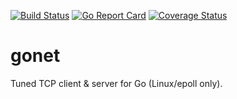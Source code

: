 [![Build Status](https://travis-ci.org/atercattus/gonet.svg)](https://travis-ci.org/atercattus/gonet)
[![Go Report Card](https://goreportcard.com/badge/github.com/atercattus/gonet)](https://goreportcard.com/report/github.com/atercattus/gonet)
[![Coverage Status](https://coveralls.io/repos/github/atercattus/gonet/badge.svg?branch=master&v1)](https://coveralls.io/github/atercattus/gonet?branch=master)

# gonet
Tuned TCP client & server for Go (Linux/epoll only).
